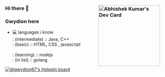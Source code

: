 ### Hi there 👋 <a href="https://app.daily.dev/gwydion67"><img style="float: right;" src="https://api.daily.dev/devcards/2e57308cbca44557aa034d9a3d90170d.png?r=hi0" width="200" alt="Abhishek Kumar's Dev Card"/></a>

### Gwydion here 
- 💻 languages i know <br>
  : (intermediate) :: Java, C++ <br>
  : (basic) :: HTML, CSS , javascript <br>  
  : (learning) :: nodejs <br> 
  : (in list) :: golang <br>

[![@gwydion67's Holopin board](https://holopin.me/gwydion67)](https://holopin.io/@gwydion67)

<!--
**gwydion67/gwydion67** is a ✨ _special_ ✨ repository because its `README.md` (this file) appears on your GitHub profile.

Here are some ideas to get you started:

- 🔭 I’m currently working on ...
- 🌱 I’m currently learning ...
- 👯 I’m looking to collaborate on ...
- 🤔 I’m looking for help with ...
- 💬 Ask me about ...
- 📫 How to reach me: ...
- 😄 Pronouns: ...
- ⚡ Fun fact: ...
-->
